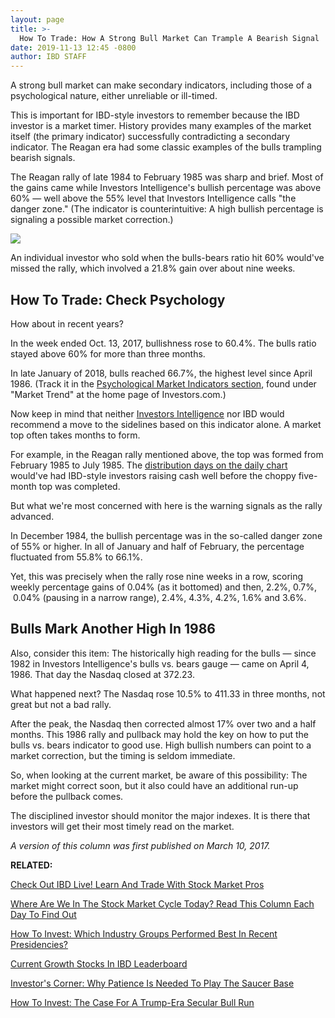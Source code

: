 ```yaml
---
layout: page
title: >-
  How To Trade: How A Strong Bull Market Can Trample A Bearish Signal
date: 2019-11-13 12:45 -0800
author: IBD STAFF
---
```





A strong bull market can make secondary indicators, including those of a psychological nature, either unreliable or ill-timed.




This is important for IBD-style investors to remember because the IBD investor is a market timer. History provides many examples of the market itself (the primary indicator) successfully contradicting a secondary indicator. The Reagan era had some classic examples of the bulls trampling bearish signals.


The Reagan rally of late 1984 to February 1985 was sharp and brief. Most of the gains came while Investors Intelligence's bullish percentage was above 60% — well above the 55% level that Investors Intelligence calls "the danger zone." (The indicator is counterintuitive: A high bullish percentage is signaling a possible market correction.)


![](https://www.investors.com/wp-content/uploads/2017/03/IC_nsdq_031017-1024x579.png)


An individual investor who sold when the bulls-bears ratio hit 60% would've missed the rally, which involved a 21.8% gain over about nine weeks.


How To Trade: Check Psychology
------------------------------


How about in recent years?


In the week ended Oct. 13, 2017, bullishness rose to 60.4%. The bulls ratio stayed above 60% for more than three months.


In late January of 2018, bulls reached 66.7%, the highest level since April 1986. (Track it in the [Psychological Market Indicators section](http://research.investors.com/psychological-market-indicators/), found under "Market Trend" at the home page of Investors.com.)


Now keep in mind that neither [Investors Intelligence](https://research.investors.com/psychological-market-indicators/chart?type=bullsbears) nor IBD would recommend a move to the sidelines based on this indicator alone. A market top often takes months to form.


For example, in the Reagan rally mentioned above, the top was formed from February 1985 to July 1985. The [distribution days on the daily chart](http://www.investors.com/how-to-invest/investors-corner/how-do-you-spot-a-major-market-top-easy-look-for-heavy-distribution/) would've had IBD-style investors raising cash well before the choppy five-month top was completed.


But what we're most concerned with here is the warning signals as the rally advanced.


In December 1984, the bullish percentage was in the so-called danger zone of 55% or higher. In all of January and half of February, the percentage fluctuated from 55.8% to 66.1%.


Yet, this was precisely when the rally rose nine weeks in a row, scoring weekly percentage gains of 0.04% (as it bottomed) and then, 2.2%, 0.7%,  0.04% (pausing in a narrow range), 2.4%, 4.3%, 4.2%, 1.6% and 3.6%.


Bulls Mark Another High In 1986
-------------------------------



Also, consider this item: The historically high reading for the bulls — since 1982 in Investors Intelligence's bulls vs. bears gauge — came on April 4, 1986. That day the Nasdaq closed at 372.23.


What happened next? The Nasdaq rose 10.5% to 411.33 in three months, not great but not a bad rally.


After the peak, the Nasdaq then corrected almost 17% over two and a half months. This 1986 rally and pullback may hold the key on how to put the bulls vs. bears indicator to good use. High bullish numbers can point to a market correction, but the timing is seldom immediate.


So, when looking at the current market, be aware of this possibility: The market might correct soon, but it also could have an additional run-up before the pullback comes.


The disciplined investor should monitor the major indexes. It is there that investors will get their most timely read on the market.


*A version of this column was first published on March 10, 2017.*


**RELATED:**


[Check Out IBD Live! Learn And Trade With Stock Market Pros](https://shop.investors.com/offer/splashresponsive.aspx?id=IBD-Live&amp;src=A00280&amp;refcode=post|twtr|ibdlive|2019|11|ibdlive|na|392958)


[Where Are We In The Stock Market Cycle Today? Read This Column Each Day To Find Out](https://www.investors.com/category/market-trend/the-big-picture/)


[How To Invest: Which Industry Groups Performed Best In Recent Presidencies?](https://www.investors.com/how-to-invest/investors-corner/can-trump-revive-reagans-stock-market-magic/)


[Current Growth Stocks In IBD Leaderboard](https://www.investors.com/product/leaderboard/?artProdLink=Leaderboard)


[Investor's Corner: Why Patience Is Needed To Play The Saucer Base](https://www.investors.com/how-to-invest/investors-corner/chart-reading-basics-patience-is-required-to-play-the-saucer/)


[How To Invest: The Case For A Trump-Era Secular Bull Run](https://www.investors.com/news/trump-win-stocks-rise-new-bull-market/)




